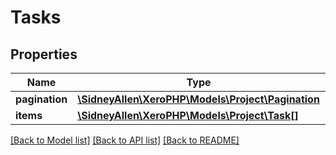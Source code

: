 # Tasks

## Properties
Name | Type | Description | Notes
------------ | ------------- | ------------- | -------------
**pagination** | [**\SidneyAllen\XeroPHP\Models\Project\Pagination**](Pagination.md) |  | [optional] 
**items** | [**\SidneyAllen\XeroPHP\Models\Project\Task[]**](Task.md) |  | [optional] 

[[Back to Model list]](../README.md#documentation-for-models) [[Back to API list]](../README.md#documentation-for-api-endpoints) [[Back to README]](../README.md)


